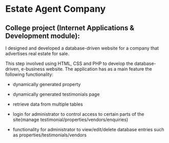 # Estate Agent Company

## College project (Internet Applications & Development module):

 I designed and developed a database-driven website for a company that advertises real estate for sale.
 
 This step involved using HTML, CSS and PHP to develop the database-driven, e-business website. 
 The application has as a main feature the following functionality:
 
* dynamically generated property

* dynamically generated testimonials page

* retrieve data from multiple tables

* login for administrator to control access to certain parts of the site(manage testimonial/properties/vendors/enquiries)

* functionality for administrator to view/edit/delete database entries such as
properties/testimonials/vendors

